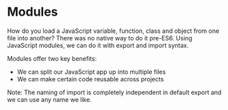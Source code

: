 # Modules


How do you load a JavaScript variable, function, class and object from one file into another? There was no native way to do it pre-ES6. Using JavaScript modules, we can do it with export and import syntax.


Modules offer two key benefits:
- We can split our JavaScript app up into multiple files
- We can make certain code reusable across projects

Note: The naming of import is completely independent in default export and we can use any name we like.

